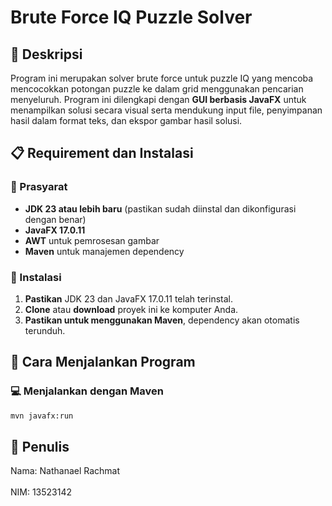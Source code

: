 # Brute Force IQ Puzzle Solver

## 📌 Deskripsi
Program ini merupakan solver brute force untuk puzzle IQ yang mencoba mencocokkan potongan puzzle ke dalam grid menggunakan pencarian menyeluruh. Program ini dilengkapi dengan **GUI berbasis JavaFX** untuk menampilkan solusi secara visual serta mendukung input file, penyimpanan hasil dalam format teks, dan ekspor gambar hasil solusi.

## 📋 Requirement dan Instalasi
### 🔧 Prasyarat
- **JDK 23 atau lebih baru** (pastikan sudah diinstal dan dikonfigurasi dengan benar)
- **JavaFX 17.0.11**
- **AWT** untuk pemrosesan gambar
- **Maven** untuk manajemen dependency

### 📂 Instalasi
1. **Pastikan** JDK 23 dan JavaFX 17.0.11 telah terinstal.
2. **Clone** atau **download** proyek ini ke komputer Anda.
3. **Pastikan untuk menggunakan Maven**, dependency akan otomatis terunduh.

## 🚀 Cara Menjalankan Program
### 💻 Menjalankan dengan Maven
```sh
mvn javafx:run
```

## 👦 Penulis
Nama: Nathanael Rachmat <br></br>
NIM: 13523142
